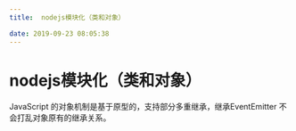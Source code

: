 ```yaml
---
title:  nodejs模块化（类和对象）

date: 2019-09-23 08:05:38
---
```

# nodejs模块化（类和对象）

JavaScript 的对象机制是基于原型的，支持部分多重继承，继承EventEmitter 不会打乱对象原有的继承关系。